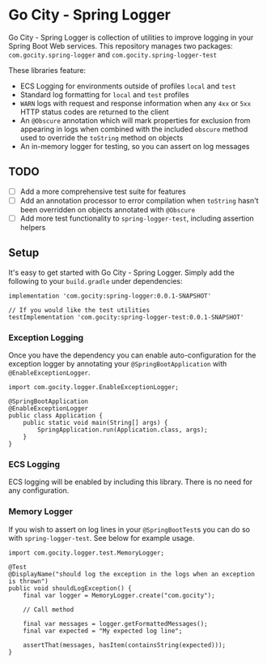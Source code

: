 # Go City - Spring Logger

Go City - Spring Logger is collection of utilities to improve logging in your Spring Boot Web services. This repository manages two packages: `com.gocity.spring-logger` and `com.gocity.spring-logger-test`

These libraries feature:

- ECS Logging for environments outside of profiles `local` and `test`
- Standard log formatting for `local` and `test` profiles
- `WARN` logs with request and response information when any `4xx` or `5xx` HTTP status codes are returned to the client
- An `@Obscure` annotation which will mark properties for exclusion from appearing in logs when combined with the included `obscure` method used to override the `toString` method on objects  
- An in-memory logger for testing, so you can assert on log messages

## TODO
- [ ] Add a more comprehensive test suite for features
- [ ] Add an annotation processor to error compilation when `toString` hasn't been overridden on objects annotated with `@Obscure`
- [ ] Add more test functionality to `spring-logger-test`, including assertion helpers

## Setup
It's easy to get started with Go City - Spring Logger. Simply add the following to your `build.gradle` under dependencies:

```
implementation 'com.gocity:spring-logger:0.0.1-SNAPSHOT'

// If you would like the test utilities
testImplementation 'com.gocity:spring-logger-test:0.0.1-SNAPSHOT'
```

### Exception Logging

Once you have the dependency you can enable auto-configuration for the exception logger by annotating your `@SpringBootApplication` with `@EnableExceptionLogger`.

```
import com.gocity.logger.EnableExceptionLogger;

@SpringBootApplication
@EnableExceptionLogger
public class Application {
    public static void main(String[] args) {
        SpringApplication.run(Application.class, args);
    }
}
```

### ECS Logging
ECS logging will be enabled by including this library. There is no need for any configuration.

### Memory Logger
If you wish to assert on log lines in your `@SpringBootTest`s you can do so with `spring-logger-test`. See below for example usage.

```
import com.gocity.logger.test.MemoryLogger;

@Test
@DisplayName("should log the exception in the logs when an exception is thrown")
public void shouldLogException() {
    final var logger = MemoryLogger.create("com.gocity");

    // Call method
    
    final var messages = logger.getFormattedMessages();
    final var expected = "My expected log line";

    assertThat(messages, hasItem(containsString(expected)));
}
```
